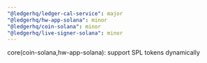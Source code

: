 ```yaml
---
"@ledgerhq/ledger-cal-service": major
"@ledgerhq/hw-app-solana": minor
"@ledgerhq/coin-solana": minor
"@ledgerhq/live-signer-solana": minor
---
```


core(coin-solana,hw-app-solana): support SPL tokens dynamically
